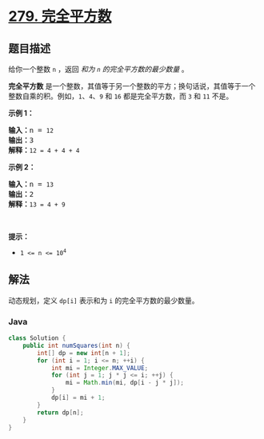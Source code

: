 # [279. 完全平方数](https://leetcode.cn/problems/perfect-squares)

## 题目描述

<p>给你一个整数 <code>n</code> ，返回 <em>和为 <code>n</code> 的完全平方数的最少数量</em> 。</p>

<p><strong>完全平方数</strong> 是一个整数，其值等于另一个整数的平方；换句话说，其值等于一个整数自乘的积。例如，<code>1</code>、<code>4</code>、<code>9</code> 和 <code>16</code> 都是完全平方数，而 <code>3</code> 和 <code>11</code> 不是。</p>

<p><strong>示例&nbsp;1：</strong></p>

<pre>
<strong>输入：</strong>n = <code>12</code>
<strong>输出：</strong>3 
<strong>解释：</strong><code>12 = 4 + 4 + 4</code></pre>

<p><strong>示例 2：</strong></p>

<pre>
<strong>输入：</strong>n = <code>13</code>
<strong>输出：</strong>2
<strong>解释：</strong><code>13 = 4 + 9</code></pre>

&nbsp;

<p><strong>提示：</strong></p>

<ul>
	<li><code>1 &lt;= n &lt;= 10<sup>4</sup></code></li>
</ul>

## 解法

动态规划，定义 `dp[i]` 表示和为 `i` 的完全平方数的最少数量。

### **Java**

```java
class Solution {
    public int numSquares(int n) {
        int[] dp = new int[n + 1];
        for (int i = 1; i <= n; ++i) {
            int mi = Integer.MAX_VALUE;
            for (int j = 1; j * j <= i; ++j) {
                mi = Math.min(mi, dp[i - j * j]);
            }
            dp[i] = mi + 1;
        }
        return dp[n];
    }
}
```
